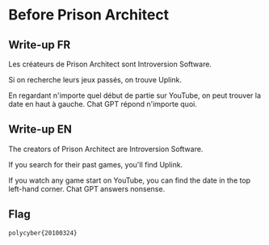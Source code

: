 # Before Prison Architect

## Write-up FR

Les créateurs de Prison Architect sont Introversion Software.

Si on recherche leurs jeux passés, on trouve Uplink.

En regardant n'importe quel début de partie sur YouTube, on peut trouver la date en haut à gauche. Chat GPT répond n'importe quoi.

## Write-up EN

 
The creators of Prison Architect are Introversion Software.

If you search for their past games, you'll find Uplink.

If you watch any game start on YouTube, you can find the date in the top left-hand corner. Chat GPT answers nonsense.

 
 

## Flag

`polycyber{20100324}`
